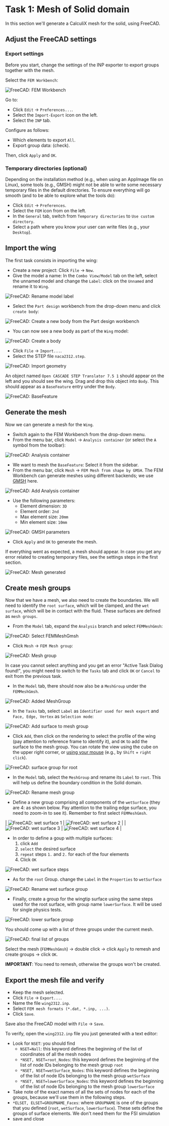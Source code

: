 # Task 1: Mesh of Solid domain

In this section we'll generate a CalculiX mesh for the solid, using FreeCAD.

## Adjust the FreeCAD settings

### Export settings

Before you start, change the settings of the INP exporter to export groups together with the mesh.

Select the `FEM Workbench`:

![FreeCAD: FEM Workbench](./images/FEM_WB.png)

Go to:

- Click `Edit` -> `Preferences...`.
- Select the `Import-Export` icon on the left.
- Select the `INP` tab.

Configure as follows:

- Which elements to export `All`.
- Export group data: (check).

Then, click `Apply` and `OK`.

### Temporary directories (optional)

Depending on the installation method (e.g., when using an AppImage file on Linux), some tools (e.g., GMSH) might not be able to write some necessary temporary files in the default directories. To ensure everything will go smooth (and to be able to explore what the tools do):

- Click `Edit` -> `Preferences`.
- Select the `FEM` icon from on the left.
- In the `General` tab, switch from `Temporary directories` to `Use custom directory`.
- Select a path where you know your user can write files (e.g., your `Desktop`).

## Import the wing

The first task consists in importing the wing:

- Create a new project: Click `File` -> `New`.
- Give the model a name: In the `Combo View/Model` tab on the left, select the unnamed model and change the `Label`: click on the `Unnamed` and rename it to `Wing`.

![FreeCAD: Rename model label](./images/PD_rename.png)

- Select the `Part design` workbench from the drop-down menu and click `create body`:

![FreeCAD: Create a new body from the Part design workbench](./images/PD_new.png)

- You can now see a new body as part of the `Wing` model:

![FreeCAD: Create a body](./images/PD_body.png)

- Click `File` -> `Import...`.
- Select the STEP file `naca2312.step`.

![FreeCAD: Import geometry](./images/PD_import.png)

An object named `Open CASCADE STEP Translator 7.5 1` should appear on the left and you should see the wing. Drag and drop this object into `Body`. This should appear as a `BaseFeature` entry under the `Body`.

![FreeCAD: BaseFeature](./images/PD_BF.png)

## Generate the mesh

Now we can generate a mesh for the `Wing`.

- Switch again to the FEM Workbench from the drop-down menu.
- From the menu bar, click `Model` -> `Analysis container` (or select the `A` symbol from the toolbar):

![FreeCAD: Analysis container](./images/FEM_Analysis.png)

- We want to mesh the `BaseFeature`: Select it from the sidebar.
- From the menu bar, click `Mesh` -> `FEM Mesh from shape by GMSH`. The FEM Workbench can generate meshes using different backends; we use [GMSH](https://gmsh.info/) here.

![FreeCAD: Add Analysis container](./images/FEM_Mesh01.png)

- Use the following parameters:
  - Element dimension: `3D`
  - Element order: `2nd`
  - Max element size: `20mm`
  - Min element size: `10mm`

![FreeCAD: GMSH parameters](./images/FEM_Mesh02.png)

- Click `Apply` and `OK` to generate the mesh.

If everything went as expected, a mesh should appear. In case you get any error related to creating temporary files, see the settings steps in the first section.

![FreeCAD: Mesh generated](./images/FEM_Mesh03.png)

## Create mesh groups

Now that we have a mesh, we also need to create the boundaries. We will need to identify the `root surface`, which will be clamped, and the `wet surface`, which will be in contact with the fluid. These surfaces are defined as `mesh groups`.

- From the `Model` tab, expand the `Analysis` branch and select `FEMMeshGmsh`:

![FreeCAD: Select FEMMeshGmsh](./images/Groups01.png)

- Click `Mesh` -> `FEM Mesh group`:

![FreeCAD: Mesh group](./images/Groups02.png)

  In case you cannot select anything and you get an error "Active Task Dialog found!", you might need to switch to the `Tasks` tab and click `OK` or `Cancel` to exit from the previous task.

- In the `Model` tab, there should now also be a `MeshGroup` under the `FEMMeshGmsh`.

![FreeCAD: Added MeshGroup](./images/Groups03.png)

- In the `Tasks` tab, select `Label` as `Identifier used for mesh export` and `Face, Edge, Vertex` as `Selection mode`:

![FreeCAD: Add surface to mesh group](./images/Groups04.png)

- Click `Add`, then click on the rendering to select the profile of the wing (pay attention to reference frame to identify it), and `OK` to add the surface to the mesh group. You can rotate the view using the cube on the upper right corner, or [using your mouse](https://wiki.freecad.org/Mouse_navigation) (e.g., by `Shift` + `right click`).

![FreeCAD: surface group for root](./images/root_Group.png)

- In the `Model` tab, select the `MeshGroup` and rename its `Label` to `root`. This will help us define the boundary condition in the Solid domain.

![FreeCAD: Rename mesh group](./images/Groups05.png)

- Define a new group comprising all components of the `wetSurface` (they are 4: as shown below. Pay attention to the trailing edge surface, you need to zoom-in to see it). Remember to first select `FEMMeshGmsh`.

| ![FreeCAD: wet surface 1](./images/group_WS_01.png) | ![FreeCAD: wet surface 2](./images/group_WS_02.png) |
| ![FreeCAD: wet surface 3](./images/group_WS_03.png) | ![FreeCAD: wet surface 4](./images/group_WS_04.png) |

- In order to define a goup with multiple surfaces:
  1. click `Add`
  2. `select` the desired surface 
  3. `repeat` steps `1.` and `2.` for each of the four elements
  4. Click `OK` 

![FreeCAD: wet surface steps](./images/group_WS_steps.png)  
  
- As for the `root` Group. change the `Label` in the `Properties` to `wetSurface`

![FreeCAD: Rename wet surface group](./images/group_WS_rename.png)

- Finally, create a group for the wingtip surface using the same steps used for the root surface, with group name `lowerSurface`. It will be used for single physics tests.

![FreeCAD: lower surface group](./images/lowerSurf_Group.png)

You should come up with a list of three groups under the current mesh.

![FreeCAD: final list of groups](./images/groups_final_LS.png)

Select the mesh (`FEMMeshGmsh`) -> double click -> click `Apply` to remesh and create groups -> click `OK`.

**IMPORTANT**: You need to remesh, otherwise the groups won't be created.

## Export the mesh file and verify

- Keep the mesh selected.
- Click `File` -> `Export...`.
- Name the file  `wing2312.inp`.
- Select `FEM mesh formats (*.dat, *.inp, ...)`.
- Click `Save`.

Save also the FreeCAD model with `File` -> `Save`.

To verify, open the `wing2312.inp` file you just generated with a text editor:

- Look for `NSET`: you should find
  - `NSET=Nall`: this keyword defines the beginning of the list of coordinates of all the mesh nodes
  - `*NSET, NSET=root_Nodes`: this keyword defines the beginning of the list of node IDs belonging to the mesh group `root`
  - `*NSET, NSET=wetSurface_Nodes`: this keyword defines the beginning of the list of node IDs belonging to the mesh group `wetSurface`
  - `*NSET, NSET=lowerSurface_Nodes`: this keyword defines the beginning of the list of node IDs belonging to the mesh group `lowerSurface`  
- Take note of the exact names of all the sets of nodes for each of the groups, because we'll use them in the following steps.
- `*ELSET, ELSET=GROUPNAME_Faces`: where `GROUPNAME` is one of the groups that you defined (`root`, `wetSurface`, `lowerSurface`). These sets define the groups of surface elements. We don't need them for the FSI simulation
- save and close
